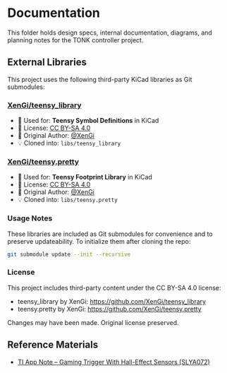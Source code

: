 # Documentation

This folder holds design specs, internal documentation, diagrams, and planning notes for the TONK controller project.

## External Libraries

This project uses the following third-party KiCad libraries as Git submodules:

### [XenGi/teensy_library](https://github.com/XenGi/teensy_library)

- 📁 Used for: **Teensy Symbol Definitions** in KiCad
- 📝 License: [CC BY-SA 4.0](https://creativecommons.org/licenses/by-sa/4.0/)
- 👤 Original Author: [@XenGi](https://github.com/XenGi)
- 💡 Cloned into: `libs/teensy_library`

### [XenGi/teensy.pretty](https://github.com/XenGi/teensy.pretty)

- 📁 Used for: **Teensy Footprint Library** in KiCad
- 📝 License: [CC BY-SA 4.0](https://creativecommons.org/licenses/by-sa/4.0/)
- 👤 Original Author: [@XenGi](https://github.com/XenGi)
- 💡 Cloned into: `libs/teensy.pretty`

### Usage Notes

These libraries are included as Git submodules for convenience and to preserve updateability. To initialize them after cloning the repo:

```bash
git submodule update --init --recursive
```

### License

This project includes third-party content under the CC BY-SA 4.0 license:

- teensy_library by XenGi: <https://github.com/XenGi/teensy_library>
- teensy.pretty by XenGi: <https://github.com/XenGi/teensy.pretty>

Changes may have been made. Original license preserved.

## Reference Materials

- [TI App Note – Gaming Trigger With Hall-Effect Sensors (SLYA072)](https://www.ti.com/lit/SLYA072)
